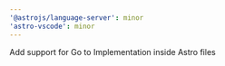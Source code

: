 ```yaml
---
'@astrojs/language-server': minor
'astro-vscode': minor
---
```


Add support for Go to Implementation inside Astro files
